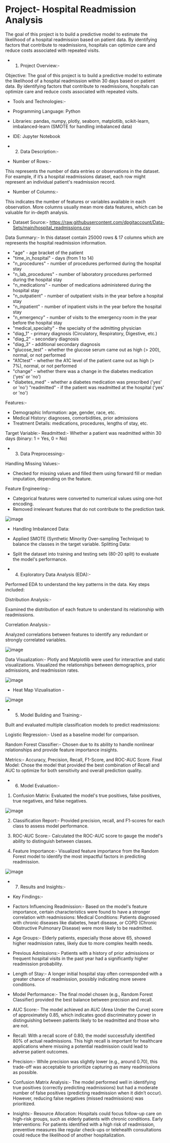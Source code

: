 # Project- Hospital Readmission Analysis
The goal of this project is to build a predictive model to estimate the likelihood of a hospital readmission based on patient data. By identifying factors that contribute to readmissions, hospitals can optimize care and reduce costs associated with repeated visits.

- 1. Project Overview:-

Objective: The goal of this project is to build a predictive model to estimate the likelihood of a hospital readmission within 30 days based on patient data. By identifying factors that contribute to readmissions, hospitals can optimize care and reduce costs associated with repeated visits.

- Tools and Technologies:-

- Programming Language: Python
- Libraries: pandas, numpy, plotly, seaborn, matplotlib, scikit-learn, imbalanced-learn (SMOTE for handling imbalanced data)
- IDE: Jupyter Notebook

- 2. Data Description:-

- Number of Rows:-

This represents the number of data entries or observations in the dataset. For example, if it’s a hospital readmissions dataset, each row might represent an individual patient's readmission record.


- Number of Columns:-

This indicates the number of features or variables available in each observation. More columns usually mean more data features, which can be valuable for in-depth analysis.
 
- Dataset Source:- https://raw.githubusercontent.com/dpgitaccount/Data-Sets/main/hospital_readmissions.csv

Data Summary:- In this dataset contain 25000 rows & 17 columns which are represents the hospital readmission information.


- "age" - age bracket of the patient
- "time_in_hospital" - days (from 1 to 14)
- "n_procedures" - number of procedures performed during the hospital stay
- "n_lab_procedures" - number of laboratory procedures performed during the hospital stay
- "n_medications" - number of medications administered during the hospital stay
- "n_outpatient" - number of outpatient visits in the year before a hospital stay
- "n_inpatient" - number of inpatient visits in the year before the hospital stay
- "n_emergency" - number of visits to the emergency room in the year before the hospital stay
- "medical_specialty" - the specialty of the admitting physician
- "diag_1" - primary diagnosis (Circulatory, Respiratory, Digestive, etc.)
- "diag_2" - secondary diagnosis
- "diag_3" - additional secondary diagnosis
- "glucose_test" - whether the glucose serum came out as high (> 200), normal, or not performed
- "A1Ctest" - whether the A1C level of the patient came out as high (> 7%), normal, or not performed
- "change" - whether there was a change in the diabetes medication ('yes' or 'no')
- "diabetes_med" - whether a diabetes medication was prescribed ('yes' or 'no') "readmitted" - if the patient was readmitted at the hospital ('yes' or 'no')


Features:-
- Demographic Information: age, gender, race, etc.
- Medical History: diagnoses, comorbidities, prior admissions
- Treatment Details: medications, procedures, lengths of stay, etc.
  
Target Variable:-
Readmitted:-
Whether a patient was readmitted within 30 days (binary: 1 = Yes, 0 = No)

- 3. Data Preprocessing:-

   
Handling Missing Values:-

- Checked for missing values and filled them using forward fill or median imputation, depending on the feature.

Feature Engineering:-

- Categorical features were converted to numerical values using one-hot encoding.
- Removed irrelevant features that do not contribute to the prediction task.

![image](https://github.com/user-attachments/assets/898d6eb1-5a23-4c80-b067-23f08287d264)


  
- Handling Imbalanced Data:

- Applied SMOTE (Synthetic Minority Over-sampling Technique) to balance the classes in the target variable.
Splitting Data:

- Split the dataset into training and testing sets (80-20 split) to evaluate the model's performance.


- 4. Exploratory Data Analysis (EDA):-
     
     
Performed EDA to understand the key patterns in the data. Key steps included:

Distribution Analysis:-

Examined the distribution of each feature to understand its relationship with readmissions.

Correlation Analysis:-

Analyzed correlations between features to identify any redundant or strongly correlated variables.

![image](https://github.com/user-attachments/assets/0617da54-29e2-420d-8907-35d53905672f)


Data Visualization:-
Plotly and Matplotlib were used for interactive and static visualizations.
Visualized the relationships between demographics, prior admissions, and readmission rates.

![image](https://github.com/user-attachments/assets/670e6238-bed3-4c0b-aa55-a1a23c656173)


- Heat Map Vizualisation -


![image](https://github.com/user-attachments/assets/42a4abc3-7054-4855-8037-b2df9620f461)



- 5. Model Building and Training:-
     
  
Built and evaluated multiple classification models to predict readmissions:

Logistic Regression:-
Used as a baseline model for comparison.

Random Forest Classifier:-
Chosen due to its ability to handle nonlinear relationships and provide feature importance insights.

Metrics:- 
Accuracy, Precision, Recall, F1-Score, and ROC-AUC Score.
Final Model: Chose the model that provided the best combination of Recall and AUC to optimize for both sensitivity and overall prediction quality.


- 6. Model Evaluation:-
     

1. Confusion Matrix:
Evaluated the model's true positives, false positives, true negatives, and false negatives.

![image](https://github.com/user-attachments/assets/2ced655c-8dbd-47ec-a21c-77dbc9b49154)


2. Classification Report:-
Provided precision, recall, and F1-scores for each class to assess model performance.

3. ROC-AUC Score:-
Calculated the ROC-AUC score to gauge the model's ability to distinguish between classes.

4. Feature Importance:-
Visualized feature importance from the Random Forest model to identify the most impactful factors in predicting readmission.


![image](https://github.com/user-attachments/assets/f0833edf-780f-49a9-8c15-6e44fdc61c66)


- 7. Results and Insights:-
     
   
- Key Findings:-

- Factors Influencing Readmission:-
Based on the model's feature importance, certain characteristics were found to have a stronger correlation with readmissions:
Medical Conditions: Patients diagnosed with chronic diseases like diabetes, heart disease, or COPD (Chronic Obstructive Pulmonary Disease) were more likely to be readmitted.

- Age Groups:-
Elderly patients, especially those above 65, showed higher readmission rates, likely due to more complex health needs.

- Previous Admissions:-
Patients with a history of prior admissions or frequent hospital visits in the past year had a significantly higher readmission probability.

- Length of Stay:- 
A longer initial hospital stay often corresponded with a greater chance of readmission, possibly indicating more severe conditions.

- Model Performance:-
The final model chosen (e.g., Random Forest Classifier) provided the best balance between precision and recall.

- AUC Score:- 
The model achieved an AUC (Area Under the Curve) score of approximately 0.85, which indicates good discriminatory power in distinguishing between patients likely to be readmitted and those who are not.

- Recall:
With a recall score of 0.80, the model successfully identified 80% of actual readmissions. This high recall is important for healthcare applications where missing a potential readmission could lead to adverse patient outcomes.

- Precision:-
While precision was slightly lower (e.g., around 0.70), this trade-off was acceptable to prioritize capturing as many readmissions as possible.


- Confusion Matrix Analysis:-
The model performed well in identifying true positives (correctly predicting readmissions) but had a moderate number of false positives (predicting readmission when it didn’t occur). However, reducing false negatives (missed readmissions) was prioritized.

- Insights:-
Resource Allocation: Hospitals could focus follow-up care on high-risk groups, such as elderly patients with chronic conditions.
Early Interventions: For patients identified with a high risk of readmission, preventive measures like regular check-ups or telehealth consultations could reduce the likelihood of another hospitalization.
